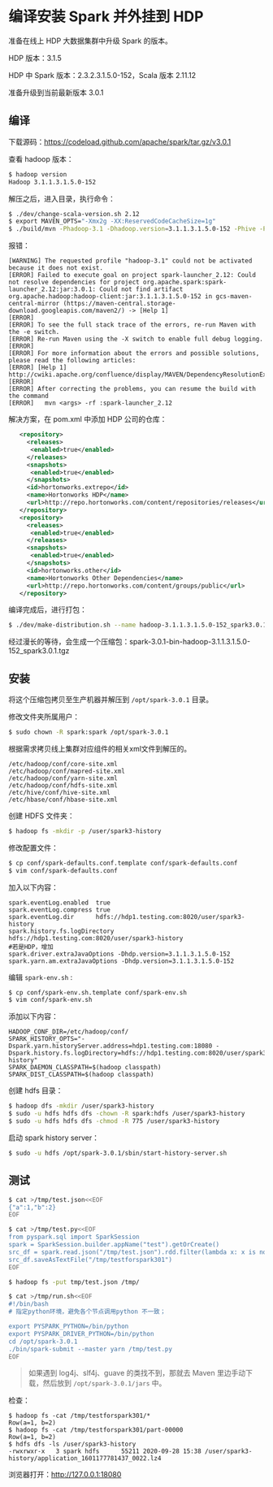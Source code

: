 # 编译安装 Spark 并外挂到 HDP

准备在线上 HDP 大数据集群中升级 Spark 的版本。

HDP 版本：3.1.5

HDP 中 Spark 版本：2.3.2.3.1.5.0-152，Scala 版本 2.11.12

准备升级到当前最新版本 3.0.1



## 编译

下载源码：https://codeload.github.com/apache/spark/tar.gz/v3.0.1

查看 hadoop 版本：

```bash
$ hadoop version
Hadoop 3.1.1.3.1.5.0-152
```



解压之后，进入目录，执行命令：

```bash
$ ./dev/change-scala-version.sh 2.12
$ export MAVEN_OPTS="-Xmx2g -XX:ReservedCodeCacheSize=1g"
$ ./build/mvn -Phadoop-3.1 -Dhadoop.version=3.1.1.3.1.5.0-152 -Phive -Phive-thriftserver -Pkubernetes -Pyarn -DskipTests clean package
```

报错：

```
[WARNING] The requested profile "hadoop-3.1" could not be activated because it does not exist.
[ERROR] Failed to execute goal on project spark-launcher_2.12: Could not resolve dependencies for project org.apache.spark:spark-launcher_2.12:jar:3.0.1: Could not find artifact org.apache.hadoop:hadoop-client:jar:3.1.1.3.1.5.0-152 in gcs-maven-central-mirror (https://maven-central.storage-download.googleapis.com/maven2/) -> [Help 1]
[ERROR] 
[ERROR] To see the full stack trace of the errors, re-run Maven with the -e switch.
[ERROR] Re-run Maven using the -X switch to enable full debug logging.
[ERROR] 
[ERROR] For more information about the errors and possible solutions, please read the following articles:
[ERROR] [Help 1] http://cwiki.apache.org/confluence/display/MAVEN/DependencyResolutionException
[ERROR] 
[ERROR] After correcting the problems, you can resume the build with the command
[ERROR]   mvn <args> -rf :spark-launcher_2.12
```

解决方案，在 pom.xml 中添加 HDP 公司的仓库：

```xml
   <repository>
     <releases>
      <enabled>true</enabled>
     </releases>
     <snapshots>
      <enabled>true</enabled>
     </snapshots>
     <id>hortonworks.extrepo</id>
     <name>Hortonworks HDP</name>
     <url>http://repo.hortonworks.com/content/repositories/releases</url>
   </repository>
   <repository>
     <releases>
      <enabled>true</enabled>
     </releases>
     <snapshots>
      <enabled>true</enabled>
     </snapshots>
     <id>hortonworks.other</id>
     <name>Hortonworks Other Dependencies</name>
     <url>http://repo.hortonworks.com/content/groups/public</url>
   </repository>
```

编译完成后，进行打包：

```bash
$ ./dev/make-distribution.sh --name hadoop-3.1.1.3.1.5.0-152_spark3.0.1 --tgz -Phadoop-provided -Phadoop-3.1 -Dhadoop.version=3.1.1.3.1.5.0-152 -Phive -Phive-thriftserver -Pyarn -Pkubernetes
```

经过漫长的等待，会生成一个压缩包：spark-3.0.1-bin-hadoop-3.1.1.3.1.5.0-152_spark3.0.1.tgz



## 安装

将这个压缩包拷贝至生产机器并解压到 `/opt/spark-3.0.1` 目录。

修改文件夹所属用户：

```bash
$ sudo chown -R spark:spark /opt/spark-3.0.1
```

根据需求拷贝线上集群对应组件的相关xml文件到解压的。

```
/etc/hadoop/conf/core-site.xml
/etc/hadoop/conf/mapred-site.xml
/etc/hadoop/conf/yarn-site.xml
/etc/hadoop/conf/hdfs-site.xml
/etc/hive/conf/hive-site.xml
/etc/hbase/conf/hbase-site.xml
```

创建 HDFS 文件夹：

```bash
$ hadoop fs -mkdir -p /user/spark3-history
```

修改配置文件：

```bash
$ cp conf/spark-defaults.conf.template conf/spark-defaults.conf
$ vim conf/spark-defaults.conf
```

加入以下内容：

```
spark.eventLog.enabled  true
spark.eventLog.compress true
spark.eventLog.dir      hdfs://hdp1.testing.com:8020/user/spark3-history
spark.history.fs.logDirectory   hdfs://hdp1.testing.com:8020/user/spark3-history
#若是HDP，增加
spark.driver.extraJavaOptions -Dhdp.version=3.1.1.3.1.5.0-152
spark.yarn.am.extraJavaOptions -Dhdp.version=3.1.1.3.1.5.0-152
```

编辑 `spark-env.sh` :

```bash
$ cp conf/spark-env.sh.template conf/spark-env.sh
$ vim conf/spark-env.sh
```

添加以下内容：

```
HADOOP_CONF_DIR=/etc/hadoop/conf/
SPARK_HISTORY_OPTS="-Dspark.yarn.historyServer.address=hdp1.testing.com:18080 -Dspark.history.fs.logDirectory=hdfs://hdp1.testing.com:8020/user/spark3-history"
SPARK_DAEMON_CLASSPATH=$(hadoop classpath)
SPARK_DIST_CLASSPATH=$(hadoop classpath)
```

创建 hdfs 目录：

```bash
$ hadoop dfs -mkdir /user/spark3-history
$ sudo -u hdfs hdfs dfs -chown -R spark:hdfs /user/spark3-history
$ sudo -u hdfs hdfs dfs -chmod -R 775 /user/spark3-history
```



启动 spark history server：

```bash
$ sudo -u hdfs /opt/spark-3.0.1/sbin/start-history-server.sh
```





## 测试

```bash
$ cat >/tmp/test.json<<EOF
{"a":1,"b":2}
EOF

$ cat >/tmp/test.py<<EOF
from pyspark.sql import SparkSession
spark = SparkSession.builder.appName("test").getOrCreate()
src_df = spark.read.json("/tmp/test.json").rdd.filter(lambda x: x is not None)
src_df.saveAsTextFile("/tmp/testforspark301")
EOF

$ hadoop fs -put tmp/test.json /tmp/

$ cat >/tmp/run.sh<<EOF
#!/bin/bash
# 指定python环境，避免各个节点调用python 不一致；

export PYSPARK_PYTHON=/bin/python
export PYSPARK_DRIVER_PYTHON=/bin/python
cd /opt/spark-3.0.1
./bin/spark-submit --master yarn /tmp/test.py
EOF
```

> 如果遇到 log4j、slf4j、guave 的类找不到，那就去 Maven 里边手动下载，然后放到 `/opt/spark-3.0.1/jars` 中。

检查：

```
$ hadoop fs -cat /tmp/testforspark301/*
Row(a=1, b=2)
$ hadoop fs -cat /tmp/testforspark301/part-00000
Row(a=1, b=2)
$ hdfs dfs -ls /user/spark3-history
-rwxrwxr-x   3 spark hdfs      55211 2020-09-28 15:38 /user/spark3-history/application_1601177781437_0022.lz4
```

浏览器打开：http://127.0.0.1:18080













